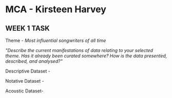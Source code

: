 # MCA - Kirsteen Harvey
## WEEK 1 TASK
Theme - *Most influential songwriters of all time* 

*"Describe the current manifestations of data relating to your selected theme. Has it already been
curated somewhere? How is the data presented, described, and analysed?"* 

Descriptive Dataset - 

Notative Dataset - 

Acoustic Dataset- 


